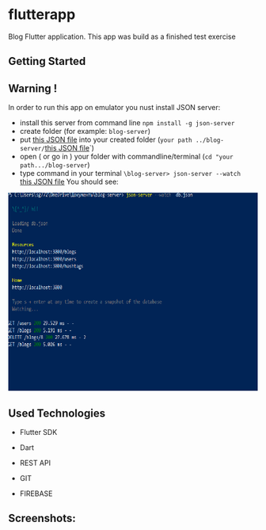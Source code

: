 # flutterapp

Blog Flutter application. This app was build as a finished test exercise

## Getting Started

## Warning !

In order to run this app on emulator you nust install JSON server:
- install this server from command line `npm install -g json-server`
- create folder (for example: `blog-server`)
- put [this JSON file](https://github.com/Nuruddin999/blogAPP/blob/master/db.json) into your created folder (`your path ../blog-server/`[this JSON file](https://github.com/Nuruddin999/blogAPP/blob/master/db.json)`)
- open ( or go in ) your folder with commandline/terminal  (`cd "your path.../blog-server`)
- type command in your terminal `\blog-server> json-server --watch ` [this JSON file](https://github.com/Nuruddin999/blogAPP/blob/master/db.json)
You should see: <br>
<img src="/Screenshots/image.png" width="600" height="400">

## Used Technologies 

- Flutter SDK

- Dart

- REST API

- GIT

- FIREBASE

## Screenshots: 


